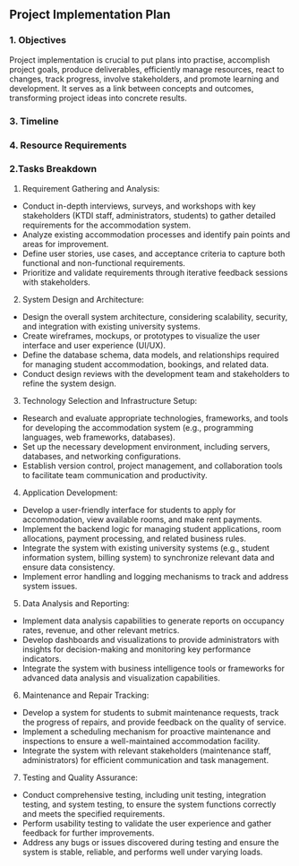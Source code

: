 ## Project Implementation Plan
### 1. Objectives
Project implementation is crucial to put plans into practise, accomplish project goals, produce deliverables, efficiently manage resources, react to changes, track progress, involve stakeholders, and promote learning and development. It serves as a link between concepts and outcomes, transforming project ideas into concrete results.

### 3. Timeline
### 4. Resource Requirements

### 2.Tasks Breakdown

1. Requirement Gathering and Analysis:
- Conduct in-depth interviews, surveys, and workshops with key stakeholders (KTDI staff, administrators, students) to gather detailed requirements for the accommodation system.
- Analyze existing accommodation processes and identify pain points and areas for improvement.
- Define user stories, use cases, and acceptance criteria to capture both functional and non-functional requirements.
- Prioritize and validate requirements through iterative feedback sessions with stakeholders.

2. System Design and Architecture:
- Design the overall system architecture, considering scalability, security, and integration with existing university systems.
- Create wireframes, mockups, or prototypes to visualize the user interface and user experience (UI/UX).
- Define the database schema, data models, and relationships required for managing student accommodation, bookings, and related data.
- Conduct design reviews with the development team and stakeholders to refine the system design.

3. Technology Selection and Infrastructure Setup:
- Research and evaluate appropriate technologies, frameworks, and tools for developing the accommodation system (e.g., programming languages, web frameworks, databases).
- Set up the necessary development environment, including servers, databases, and networking configurations.
- Establish version control, project management, and collaboration tools to facilitate team communication and productivity.

4. Application Development:
- Develop a user-friendly interface for students to apply for accommodation, view available rooms, and make rent payments.
- Implement the backend logic for managing student applications, room allocations, payment processing, and related business rules.
- Integrate the system with existing university systems (e.g., student information system, billing system) to synchronize relevant data and ensure data consistency.
- Implement error handling and logging mechanisms to track and address system issues.

5. Data Analysis and Reporting:
- Implement data analysis capabilities to generate reports on occupancy rates, revenue, and other relevant metrics.
- Develop dashboards and visualizations to provide administrators with insights for decision-making and monitoring key performance indicators.
- Integrate the system with business intelligence tools or frameworks for advanced data analysis and visualization capabilities.

6. Maintenance and Repair Tracking:
- Develop a system for students to submit maintenance requests, track the progress of repairs, and provide feedback on the quality of service.
- Implement a scheduling mechanism for proactive maintenance and inspections to ensure a well-maintained accommodation facility.
- Integrate the system with relevant stakeholders (maintenance staff, administrators) for efficient communication and task management.

7. Testing and Quality Assurance:
- Conduct comprehensive testing, including unit testing, integration testing, and system testing, to ensure the system functions correctly and meets the specified requirements.
- Perform usability testing to validate the user experience and gather feedback for further improvements.
- Address any bugs or issues discovered during testing and ensure the system is stable, reliable, and performs well under varying loads.
